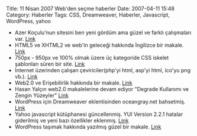 Title: 11 Nisan 2007 Web&#039;den seçme haberler
Date: 2007-04-11 15:48
Category: Haberler
Tags: CSS, Dreamweaver, Haberler, Javascript, WordPress, yahoo

-   Azer Koçulu'nun sitesini ben yeni gördüm ama güzel ve farklı
    çalışmaları var. [Link][]
-   HTML5 ve XHTML2 ve web'in geleceği hakkında İngilizce bir makale.
    [Link][1]
-   750px - 950px ve 100% olmak üzere üç kategoride CSS iskelet
    şablonları süren bir site. [Link][2]
-   İnternet üzerinden çalışan çeviriciler(php'yi html, asp'yi html,
    ico'yu png vb.). [Link][3]
-   Web2.0 ve Erişebilirlik hakkında bir makale. [Link][4]
-   Hasan Yalçın web2.0 makalelerine devam ediyor "Degrade Kullanımı ve
    Zengin Yüzeyler" [Link][5]
-   WordPress için Dreamweaver eklentisinden oceangray.net bahsetmiş.
    [Link][6]
-   Yahoo javascript kütüphanesi güncellenmiş. YUI Version 2.2.1 hatalar
    giderilmiş ve yeni bazı özellikler eklenmiş. [Link][7]
-   WordPress taşımak hakkında yazılmış güzel bir makale. [Link][8]

</p>

  [Link]: http://azer.kodfabrik.com/ "Link"
  [1]: http://www.digital-web.com/articles/html5_xhtml2_and_the_future_of_the_web/
    "Link"
  [2]: http://layouts.ironmyers.com/ "Link"
  [3]: http://www.smashingmagazine.com/2007/04/10/online-converters/
    "Link"
  [4]: http://www.alistapart.com/articles/waiaria "Link"
  [5]: http://www.hasanyalcin.com/?p=262 "Link"
  [6]: http://www.oceangray.net/dreamweaver-wordpress-extension/ "Link"
  [7]: http://yuiblog.com/blog/2007/04/09/yui-221-released/ "Link"
  [8]: http://turbochargedcms.com/2007/04/moving-your-wordpress-blog-to-a-different-host-and-address/
    "Link"
